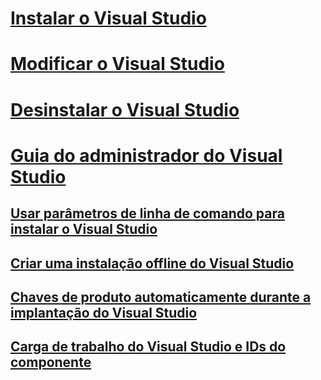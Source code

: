 # [Instalar o Visual Studio](install-visual-studio.md)
# [Modificar o Visual Studio](modify-visual-studio.md)
# [Desinstalar o Visual Studio](uninstall-visual-studio.md)
# [Guia do administrador do Visual Studio](visual-studio-administrator-guide.md)
## [Usar parâmetros de linha de comando para instalar o Visual Studio](use-command-line-parameters-to-install-visual-studio.md)
## [Criar uma instalação offline do Visual Studio](create-an-offline-installation-of-visual-studio.md)
## [Chaves de produto automaticamente durante a implantação do Visual Studio](automatically-apply-product-keys-when-deploying-visual-studio.md)
## [Carga de trabalho do Visual Studio e IDs do componente](workload-and-component-ids.md)
